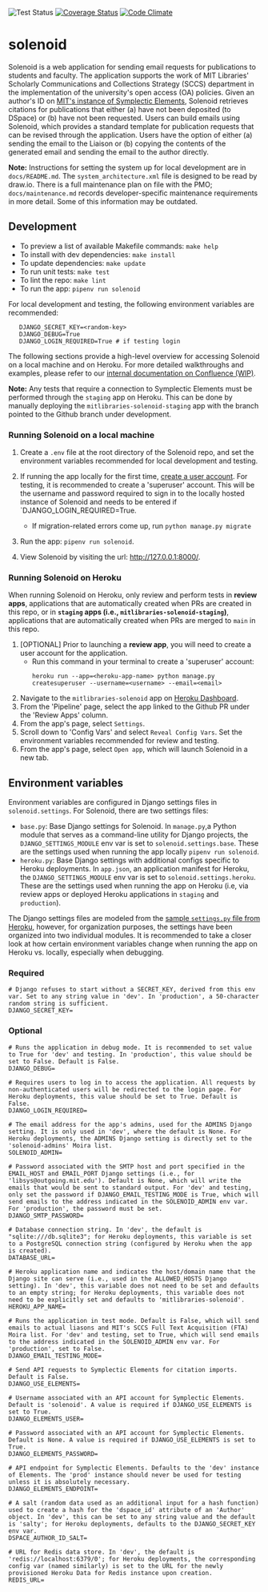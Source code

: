 ![Test Status](https://github.com/MITLibraries/solenoid/workflows/Tests/badge.svg)
[![Coverage Status](https://coveralls.io/repos/github/MITLibraries/solenoid/badge.svg?branch=master)](https://coveralls.io/github/MITLibraries/solenoid?branch=master)
[![Code Climate](https://codeclimate.com/github/MITLibraries/solenoid/badges/gpa.svg)](https://codeclimate.com/github/MITLibraries/solenoid)

# solenoid

Solenoid is a web application for sending email requests for publications to students and faculty. The application supports the work of MIT Libraries' Scholarly Communications and Collections Strategy (SCCS) department in the implementation of the university's open access (OA) policies. Given an author's ID on [MIT's instance of Symplectic Elements](https://pubdata.mit.edu/), Solenoid retrieves citations for publications that either (a) have not been deposited (to DSpace) or (b) have not been requested. Users can build emails using Solenoid, which provides a standard template for publication requests that can be revised through the application. Users have the option of either (a) sending the email to the Liaison or (b) copying the contents of the generated email and sending the email to the author directly.

**Note:** Instructions for setting the system up for local development are in `docs/README.md`. The `system_architecture.xml` file is designed to be read by draw.io. There is a full maintenance plan on file with the PMO; `docs/maintenance.md` records developer-specific maintenance requirements in more detail. Some of this information may be outdated.

## Development

* To preview a list of available Makefile commands: `make help`
* To install with dev dependencies: `make install`
* To update dependencies: `make update`
* To run unit tests: `make test`
* To lint the repo: `make lint`
* To run the app: `pipenv run solenoid`

For local development and testing, the following environment variables are recommended:

```
   DJANGO_SECRET_KEY=<random-key>
   DJANGO_DEBUG=True
   DJANGO_LOGIN_REQUIRED=True # if testing login
```

The following sections provide a high-level overview for accessing Solenoid on a local machine and on Heroku. For more detailed walkthroughs and examples, please refer to our [internal documentation on Confluence (WIP)](https://mitlibraries.atlassian.net/l/cp/1hkcgkfG).

**Note:** Any tests that require a connection to Symplectic Elements must be performed through the `staging` app on Heroku. This can be done by manually deploying the `mitlibraries-solenoid-staging` app with the branch pointed to the Github branch under development.

### Running Solenoid on a local machine

1. Create a `.env` file at the root directory of the Solenoid repo, and set the environment variables recommended for local development and testing. 
   
2. If running the app locally for the first time, [create a user account](https://docs.djangoproject.com/en/5.0/topics/auth/default/#user-objects). For testing, it is recommended to create a 'superuser' account. This will be the username and password required to sign in to the locally hosted instance of Solenoid and needs to be entered if `DJANGO_LOGIN_REQUIRED=True.
   * If migration-related errors come up, run `python manage.py migrate`

3. Run the app: `pipenv run solenoid`.

4. View Solenoid by visiting the url: http://127.0.0.1:8000/. 

### Running Solenoid on Heroku

When running Solenoid on Heroku, only review and perform tests in **review apps**, applications that are automatically created when PRs are created in this repo, or in **`staging` apps (i.e., `mitlibraries-solenoid-staging`)**, applications that are automatically created when PRs are merged to `main` in this repo.

1. [OPTIONAL] Prior to launching a **review app**, you will need to create a user account for the application. 
   * Run this command in your terminal to create a 'superuser' account:
      ```
      heroku run --app=<heroku-app-name> python manage.py createsuperuser --username=<username> --email=<email>
      ```
2. Navigate to the `mitlibraries-solenoid` app on [Heroku Dashboard](https://dashboard.heroku.com/apps).
3. From the 'Pipeline' page, select the app linked to the Github PR under the 'Review Apps' column.
4. From the app's page, select `Settings`. 
5. Scroll down to 'Config Vars' and select `Reveal Config Vars`. Set the environment variables recommended for review and testing.
6. From the app's page, select `Open app`, which will launch Solenoid in a new tab.

## Environment variables

Environment variables are configured in Django settings files in `solenoid.settings`. For Solenoid, there are two settings files: 

* `base.py`: Base Django settings for Solenoid. In `manage.py`,a Python module that serves as a command-line utility for Django projects, the `DJANGO_SETTINGS_MODULE` env var is set to `solenoid.settings.base`. These are the settings used when running the app locally `pipenv run solenoid`.
* `heroku.py`: Base Django settings with additional configs specific to Heroku deployments. In `app.json`, an application manifest for Heroku, the `DJANGO_SETTINGS_MODULE` env var is set to `solenoid.settings.heroku`. These are the settings used when running the app on Heroku (i.e, via review apps or deployed Heroku applications in `staging` and `production`).

The Django settings files are modeled from the [sample `settings.py` file from Heroku](https://github.com/heroku/python-getting-started/blob/main/gettingstarted/settings.py), however, for organization purposes, the settings have been organized into two individual modules. It is recommended to take a closer look at how certain environment variables change when running the app on Heroku vs. locally, especially when debugging.

### Required

```
# Django refuses to start without a SECRET_KEY, derived from this env var. Set to any string value in 'dev'. In 'production', a 50-character random string is sufficient.
DJANGO_SECRET_KEY=
```

### Optional

```
# Runs the application in debug mode. It is recommended to set value to True for 'dev' and testing. In 'production', this value should be set to False. Default is False.
DJANGO_DEBUG=

# Requires users to log in to access the application. All requests by non-authenticated users will be redirected to the login page. For Heroku deployments, this value should be set to True. Default is False.
DJANGO_LOGIN_REQUIRED=

# The email address for the app's admins, used for the ADMINS Django setting. It is only used in 'dev', where the default is None. For Heroku deployments, the ADMINS Django setting is directly set to the 'solenoid-admins' Moira list.
SOLENOID_ADMIN=

# Password associated with the SMTP host and port specified in the EMAIL_HOST and EMAIL_PORT Django settings (i.e., for 'libsys@outgoing.mit.edu'). Default is None, which will write the emails that would be sent to standard output. For 'dev' and testing, only set the password if DJANGO_EMAIL_TESTING_MODE is True, which will send emails to the address indicated in the SOLENOID_ADMIN env var. For 'production', the password must be set.
DJANGO_SMTP_PASSWORD=

# Database connection string. In 'dev', the default is "sqlite:///db.sqlite3"; for Heroku deployments, this variable is set to a PostgreSQL connection string (configured by Heroku when the app is created).
DATABASE_URL=

# Heroku application name and indicates the host/domain name that the Django site can serve (i.e., used in the ALLOWED_HOSTS Django setting). In 'dev', this variable does not need to be set and defaults to an empty string; for Heroku deployments, this variable does not need to be explicitly set and defaults to 'mitlibraries-solenoid'. 
HEROKU_APP_NAME=

# Runs the application in test mode. Default is False, which will send emails to actual liasons and MIT's SCCS Full Text Acquisition (FTA) Moira list. For 'dev' and testing, set to True, which will send emails to the address indicated in the SOLENOID_ADMIN env var. For 'production', set to False.
DJANGO_EMAIL_TESTING_MODE=

# Send API requests to Symplectic Elements for citation imports. Default is False.
DJANGO_USE_ELEMENTS=

# Username associated with an API account for Symplectic Elements. Default is 'solenoid'. A value is required if DJANGO_USE_ELEMENTS is set to True.
DJANGO_ELEMENTS_USER=

# Password associated with an API account for Symplectic Elements. Default is None. A value is required if DJANGO_USE_ELEMENTS is set to True.
DJANGO_ELEMENTS_PASSWORD=

# API endpoint for Symplectic Elements. Defaults to the 'dev' instance of Elements. The 'prod' instance should never be used for testing unless it is absolutely necessary.
DJANGO_ELEMENTS_ENDPOINT=

# A salt (random data used as an additional input for a hash function) used to create a hash for the 'dspace_id' attribute of an 'Author' object. In 'dev', this can be set to any string value and the default is 'salty'; for Heroku deployments, defaults to the DJANGO_SECRET_KEY env var.
DSPACE_AUTHOR_ID_SALT=

# URL for Redis data store. In 'dev', the default is 'redis://localhost:6379/0'; for Heroku deployments, the corresponding config var (named similarly) is set to the URL for the newly provisioned Heroku Data for Redis instance upon creation.
REDIS_URL=
```
